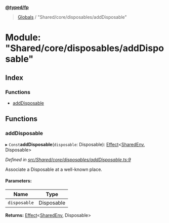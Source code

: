 **[@typed/fp](../README.md)**

> [Globals](../globals.md) / "Shared/core/disposables/addDisposable"

# Module: "Shared/core/disposables/addDisposable"

## Index

### Functions

* [addDisposable](_shared_core_disposables_adddisposable_.md#adddisposable)

## Functions

### addDisposable

▸ `Const`**addDisposable**(`disposable`: Disposable): [Effect](_effect_effect_.effect.md)\<[SharedEnv](../interfaces/_shared_core_services_sharedenv_.sharedenv.md), Disposable>

*Defined in [src/Shared/core/disposables/addDisposable.ts:9](https://github.com/TylorS/typed-fp/blob/6ccb290/src/Shared/core/disposables/addDisposable.ts#L9)*

Associate a Disposable at a well-known place.

#### Parameters:

Name | Type |
------ | ------ |
`disposable` | Disposable |

**Returns:** [Effect](_effect_effect_.effect.md)\<[SharedEnv](../interfaces/_shared_core_services_sharedenv_.sharedenv.md), Disposable>
